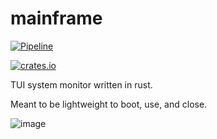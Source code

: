 # mainframe
[![Pipeline](https://github.com/mdLafrance/mainframe/actions/workflows/pipeline.yaml/badge.svg)](https://github.com/mdLafrance/mainframe/actions/workflows/pipeline.yaml)

[![crates.io](https://img.shields.io/crates/v/mainframe)](https://crates.io/crates/mainframe)

TUI system monitor written in rust.

Meant to be lightweight to boot, use, and close.

![image](https://github.com/mdLafrance/mainframe/assets/25206305/fdff2757-c13c-49f9-b005-2952ccda206e)
